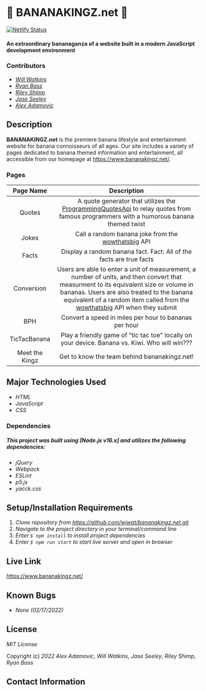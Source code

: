 # 🍌 BANANAKINGZ.net 🍌

[![Netlify Status](https://api.netlify.com/api/v1/badges/2de59ea0-4819-488c-bb65-66237ce7f86a/deploy-status)](https://app.netlify.com/sites/bananakingz-net/deploys)

#### An extraordinary bananaganza of a website built in a modern JavaScript development environment

### Contributors

* _[Will Watkins](https://github.com/wjwat)_
* _[Ryan Bass](https://github.com/probablynotryan/)_
* _[Riley Shimp](https://github.com/rileyShimp)_
* _[Jase Seeley](https://github.com/jcseeley)_
* _[Alex Adamovic](https://github.com/alexadamovic)_

## Description

**BANANAKINGZ.net** is the premiere banana lifestyle and entertainment website for banana connoisseurs of all ages. Our site includes a variety of pages dedicated to banana themed information and entertainment, all accessible from our homepage at https://www.bananakingz.net/.

### Pages

|           Page Name          |                                  Description                                       | 
| :--------------------------: | :--------------------------------------------------------------------------------: |
| Quotes  | A quote generator that utilizes the [ProgrammingQuotesApi](https://programming-quotes-api.herokuapp.com/index.html) to relay quotes from famous programmers with a humorous banana themed twist |
| Jokes | Call a random banana joke from the [wowthatsbig](https://wowthatsbig.net/) API |
| Facts | Display a random banana fact. Fact: All of the facts are true facts |
| Conversion | Users are able to enter a unit of measurement, a number of units, and then convert that measurment to its equivalent size or volume in bananas. Users are also treated to the banana equivalent of a random item called from the [wowthatsbig](https://wowthatsbig.net/) API when they submit |
| BPH  | Convert a speed in miles per hour to bananas per hour  |
| TicTacBanana | Play a friendly game of "tic tac toe" locally on your device. Banana vs. Kiwi. Who will win??? |
| Meet the Kingz | Get to know the team behind bananakingz.net! |

## Major Technologies Used

* _HTML_
* _JavaScript_
* _CSS_

### Dependencies
##### _This project was built using [Node.js v16.x] and utilizes the following dependencies:_

* _jQuery_
* _Webpack_
* _ESLint_
* _p5.js_
* _yacck.css_

## Setup/Installation Requirements

1. _Clone repository from https://github.com/wjwat/bananakingz.net.git_
2. _Navigate to the project directory in your terminal/command line_
3. _Enter ```$ npm install``` to install project dependencies_
4. _Enter ```$ npm run start``` to start live server and open in browser_

## Live Link

https://www.bananakingz.net/

## Known Bugs

* _None (02/17/2022)_

## License

_MIT License_

Copyright (c) _2022_ _Alex Adamovic_, _Will Watkins_, _Jase Seeley_, _Riley Shimp_, _Ryan Bass_

## Contact Information
